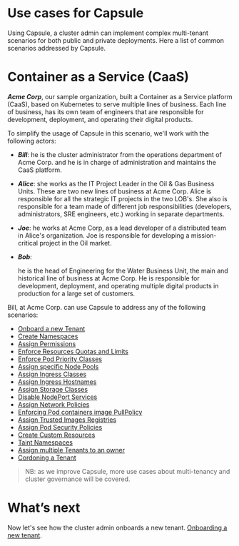 # Use cases for Capsule
Using Capsule, a cluster admin can implement complex multi-tenant scenarios for both public and private deployments. Here a list of common scenarios addressed by Capsule.

# Container as a Service (CaaS)
***Acme Corp***, our sample organization, built a Container as a Service platform (CaaS), based on Kubernetes to serve multiple lines of business. Each line of business, has its own team of engineers that are responsible for development, deployment, and operating their digital products.

To simplify the usage of Capsule in this scenario, we'll work with the following actors:

* ***Bill***:
  he is the cluster administrator from the operations department of Acme Corp. and he is in charge of administration and maintains the CaaS platform.

* ***Alice***:
  she works as the IT Project Leader in the Oil & Gas Business Units. These are two new lines of business at Acme Corp. Alice is responsible for all the strategic IT projects in the two LOB's. She also is responsible for a team made of different job responsibilities (developers, administrators, SRE engineers, etc.) working in separate departments.
  
* ***Joe***:
  he works at Acme Corp, as a lead developer of a distributed team in Alice's organization. Joe is responsible for developing a mission-critical project in the Oil market.

* ***Bob***:

  he is the head of Engineering for the Water Business Unit, the main and historical line of business at Acme Corp. He is responsible for development, deployment, and operating multiple digital products in production for a large set of customers.

Bill, at Acme Corp. can use Capsule to address any of the following scenarios:

* [Onboard a new Tenant](./onboarding.md)
* [Create Namespaces](./create-namespaces.md)
* [Assign Permissions](./permissions.md)
* [Enforce Resources Quotas and Limits](./resources-quota-limits.md)
* [Enforce Pod Priority Classes](./pod-priority-class.md)
* [Assign specific Node Pools](./nodes-pool.md)
* [Assign Ingress Classes](./ingress-classes.md)
* [Assign Ingress Hostnames](./ingress-hostnames.md)
* [Assign Storage Classes](./storage-classes.md)
* [Disable NodePort Services](./node-ports.md)
* [Assign Network Policies](./network-policies.md)
* [Enforcing Pod containers image PullPolicy](./images-pullpolicy.md)
* [Assign Trusted Images Registries](./images-registries.md)
* [Assign Pod Security Policies](./pod-security-policies.md)
* [Create Custom Resources](./custom-resources.md)
* [Taint Namespaces](./taint-namespaces.md)
* [Assign multiple Tenants to an owner](./multiple-tenants.md)
* [Cordoning a Tenant](./cordoning-tenant.md)

> NB: as we improve Capsule, more use cases about multi-tenancy and cluster governance will be covered.


# What’s next
Now let's see how the cluster admin onboards a new tenant. [Onboarding a new tenant](./onboarding.md).
